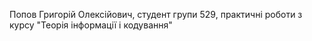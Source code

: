 Попов Григорій Олексійович, 
студент групи 529,
практичні роботи з курсу "Теорія інформації і кодування"
